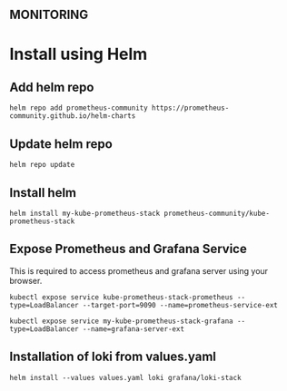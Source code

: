 MONITORING
----------

# Install using Helm

## Add helm repo

`helm repo add prometheus-community https://prometheus-community.github.io/helm-charts`

## Update helm repo

`helm repo update`

## Install helm 

`helm install my-kube-prometheus-stack prometheus-community/kube-prometheus-stack`

## Expose Prometheus and Grafana Service

This is required to access prometheus and grafana server using your browser.

`kubectl expose service kube-prometheus-stack-prometheus --type=LoadBalancer --target-port=9090 --name=prometheus-service-ext`

`kubectl expose service my-kube-prometheus-stack-grafana --type=LoadBalancer --name=grafana-server-ext`

## Installation of loki from values.yaml

 `helm install --values values.yaml loki grafana/loki-stack`
